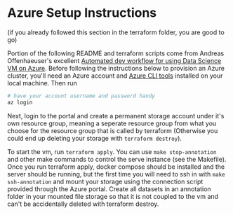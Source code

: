 # Azure Setup Instructions 
(if you already followed this section in the terraform folder, you are good to go)

Portion of the following README and terraform scripts come from Andreas Offenhaeuser's excellent [Automated dev workflow for using Data Science VM on Azure](https://medium.com/@an0xff/automated-dev-workflow-for-using-data-science-vm-on-azure-13c1a5b56f91). Before following the instructions below to provision an Azure cluster, you'll need an Azure account and [Azure CLI tools](https://docs.microsoft.com/en-us/cli/azure/install-azure-cli?view=azure-cli-latest) installed on your local machine. Then run

```sh
# have your account username and password handy
az login
```

Next, login to the portal and create a permanent storage account under it's own resource group, meaning a seperate resource group from what you choose for the resource group that is called by terraform (Otherwise you could end up deleting your storage with `terraform destroy`). 

To start the vm, run `terraform apply`. You can use `make stop-annotation` and other make commands to control the serve instance (see the Makefile).  Once you run terraform apply, docker compose should be installed and the server should be running, but the first time you will need to ssh in with `make ssh-annotation` and mount your storage using the connection script provided through the Azure portal. Create all datasets in an annotation folder in your mounted file storage so that it is not coupled to the vm and can't be accidentally deleted with terraform destroy.

